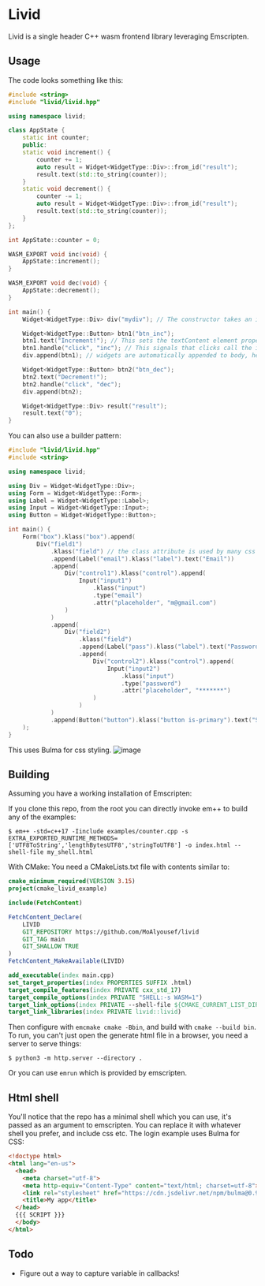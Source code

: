 # Livid

Livid is a single header C++ wasm frontend library leveraging Emscripten.

## Usage

The code looks something like this:
```cpp
#include <string>
#include "livid/livid.hpp"

using namespace livid;

class AppState {
    static int counter;
    public:
    static void increment() {
        counter += 1;
        auto result = Widget<WidgetType::Div>::from_id("result");
        result.text(std::to_string(counter));
    }
    static void decrement() {
        counter -= 1;
        auto result = Widget<WidgetType::Div>::from_id("result");
        result.text(std::to_string(counter));
    }
};

int AppState::counter = 0;

WASM_EXPORT void inc(void) {
    AppState::increment();
}

WASM_EXPORT void dec(void) {
    AppState::decrement();
}

int main() {
    Widget<WidgetType::Div> div("mydiv"); // The constructor takes an id, which needs to be unique and without spaces

    Widget<WidgetType::Button> btn1("btn_inc");
    btn1.text("Increment!"); // This sets the textContent element property
    btn1.handle("click", "inc"); // This signals that clicks call the inc function
    div.append(btn1); // widgets are automatically appended to body, here we want to append to the div

    Widget<WidgetType::Button> btn2("btn_dec");
    btn2.text("Decrement!");
    btn2.handle("click", "dec");
    div.append(btn2);

    Widget<WidgetType::Div> result("result");
    result.text("0");
}
```
You can also use a builder pattern:
```cpp
#include "livid/livid.hpp"
#include <string>

using namespace livid;

using Div = Widget<WidgetType::Div>;
using Form = Widget<WidgetType::Form>;
using Label = Widget<WidgetType::Label>;
using Input = Widget<WidgetType::Input>;
using Button = Widget<WidgetType::Button>;

int main() {
    Form("box").klass("box").append(
        Div("field1")
            .klass("field") // the class attribute is used by many css libs for styling elements of the same class
            .append(Label("email").klass("label").text("Email"))
            .append(
                Div("control1").klass("control").append(
                    Input("input1")
                        .klass("input")
                        .type("email")
                        .attr("placeholder", "m@gmail.com")
                )
            )
            .append(
                Div("field2")
                    .klass("field")
                    .append(Label("pass").klass("label").text("Password"))
                    .append(
                        Div("control2").klass("control").append(
                            Input("input2")
                                .klass("input")
                                .type("password")
                                .attr("placeholder", "*******")
                        )
                    )
            )
            .append(Button("button").klass("button is-primary").text("Sign in"))
    );
}
```
This uses Bulma for css styling.
![image](https://user-images.githubusercontent.com/37966791/147970535-12542b64-94e2-4660-86d1-43846d9ce92f.png)

## Building

Assuming you have a working installation of Emscripten:

If you clone this repo, from the root you can directly invoke em++ to build any of the examples:
```
$ em++ -std=c++17 -Iinclude examples/counter.cpp -s EXTRA_EXPORTED_RUNTIME_METHODS=['UTF8ToString','lengthBytesUTF8','stringToUTF8'] -o index.html --shell-file my_shell.html
```

With CMake:
You need a CMakeLists.txt file with contents similar to:
```cmake
cmake_minimum_required(VERSION 3.15)
project(cmake_livid_example)

include(FetchContent)

FetchContent_Declare(
    LIVID
    GIT_REPOSITORY https://github.com/MoAlyousef/livid
    GIT_TAG main
    GIT_SHALLOW TRUE
)
FetchContent_MakeAvailable(LIVID)

add_executable(index main.cpp)
set_target_properties(index PROPERTIES SUFFIX .html)
target_compile_features(index PRIVATE cxx_std_17)
target_compile_options(index PRIVATE "SHELL:-s WASM=1")
target_link_options(index PRIVATE --shell-file ${CMAKE_CURRENT_LIST_DIR}/my_shell.html)
target_link_libraries(index PRIVATE livid::livid)
```
Then configure with `emcmake cmake -Bbin`, and build with `cmake --build bin`.
To run, you can't just open the generate html file in a browser, you need a server to serve things:
```
$ python3 -m http.server --directory .
```
Or you can use `emrun` which is provided by emscripten.

## Html shell

You'll notice that the repo has a minimal shell which you can use, it's passed as an argument to emscripten. You can replace it with whatever shell you prefer, and include css etc. The login example uses Bulma for CSS:
```html
<!doctype html>
<html lang="en-us">
  <head>
    <meta charset="utf-8">
    <meta http-equiv="Content-Type" content="text/html; charset=utf-8">
    <link rel="stylesheet" href="https://cdn.jsdelivr.net/npm/bulma@0.9.3/css/bulma.min.css">
    <title>My app</title>
  </head>
  {{{ SCRIPT }}}
  </body>
</html>
```

## Todo
- Figure out a way to capture variable in callbacks!
